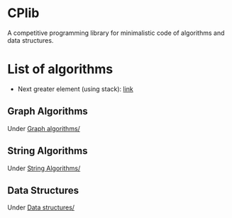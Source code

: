# CPlib
A competitive programming library for minimalistic code of algorithms and data structures.

# List of algorithms

- Next greater element (using stack): [link](https://github.com/dgharsallah/cplib/blob/master/Next%20greater%20element.cpp)
## Graph Algorithms
Under [Graph algorithms/](https://github.com/dgharsallah/cplib/tree/master/Graph%20algorithms)
## String Algorithms
Under [String Algorithms/](https://github.com/dgharsallah/cplib/tree/master/String%20algorithms)
## Data Structures
Under [Data structures/](https://github.com/dgharsallah/cplib/tree/master/Data%20structures)
